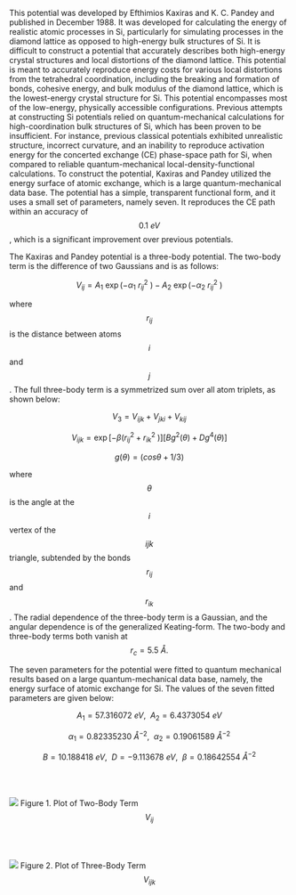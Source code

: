 This potential was developed by Efthimios Kaxiras and K. C. Pandey and published in December 1988.  It was developed for calculating the energy of realistic atomic processes in Si, particularly for simulating processes in the diamond lattice as opposed to high-energy bulk structures of Si.  It is difficult to construct a potential that accurately describes both high-energy crystal structures and local distortions of the diamond lattice.  This potential is meant to accurately reproduce energy costs for various local distortions from the tetrahedral coordination, including the breaking and formation of bonds, cohesive energy, and bulk modulus of the diamond lattice, which is the lowest-energy crystal structure for Si.  This potential encompasses most of the low-energy, physically accessible configurations.  Previous attempts at constructing Si potentials relied on quantum-mechanical calculations for high-coordination bulk structures of Si, which has been proven to be insufficient.  For instance, previous classical potentials exhibited unrealistic structure, incorrect curvature, and an inability to reproduce activation energy for the concerted exchange (CE) phase-space path for Si, when compared to reliable quantum-mechanical local-density-functional calculations.  To construct the potential, Kaxiras and Pandey utilized the energy surface of atomic exchange, which is a large quantum-mechanical data base.  The potential has a simple, transparent functional form, and it uses a small set of parameters, namely seven.  It reproduces the CE path within an accuracy of $$ 0.1\ eV $$, which is a significant improvement over previous potentials.  

The Kaxiras and Pandey potential is a three-body potential.  The two-body term is the difference of two Gaussians and is as follows:

$$ V_{ij}=A_1\ \exp(-\alpha_1\ r_{ij}^2\ )-A_2\ \exp(-\alpha_2\ r_{ij}^2\ ) $$

where $$ r_{ij} $$ is the distance between atoms $$ i $$ and $$ j $$.  The full three-body term is a symmetrized sum over all atom triplets, as shown below:

$$ V_3=V_{ijk}+V_{jki}+V_{kij} $$

$$ V_{ijk}=\exp[-\beta(r_{ij}^2+r_{ik}^2\ )] [Bg^2 (θ)+Dg^4 (θ)] $$

$$ g(\theta)=(cos\theta+1/3) $$

where $$ \theta $$ is the angle at the $$ i $$ vertex of the $$ ijk $$ triangle, subtended by the bonds $$ r_{ij} $$ and $$ r_{ik} $$.  The radial dependence of the three-body term is a Gaussian, and the angular dependence is of the generalized Keating-form.  The two-body and three-body terms both vanish at $$ r_c = 5.5\ Å. $$  

The seven parameters for the potential were fitted to quantum mechanical results based on a large quantum-mechanical data base, namely, the energy surface of atomic exchange for Si.  The values of the seven fitted parameters are given below:

$$ A_1=57.316072\ eV,\ \ A_2=6.4373054\ eV $$

$$ \alpha_1=0.82335230\ Å^{-2},\ \ \alpha_2=0.19061589\ Å^{-2} $$

$$ B=10.188418\ eV,\ \ D=-9.113678\ eV,\ \ \beta=0.18642554\ Å^{-2} $$

$$ \ $$
$$ \ $$
![](/wimage/MO_072486242437_000/jvievering/Two_Body_Term_Plot)
Figure 1. Plot of Two-Body Term $$ V_{ij} $$

$$ \ $$
$$ \ $$
![](/wimage/MO_072486242437_000/jvievering/Three_Body_Term_Plot)
Figure 2. Plot of Three-Body Term $$ V_{ijk} $$



